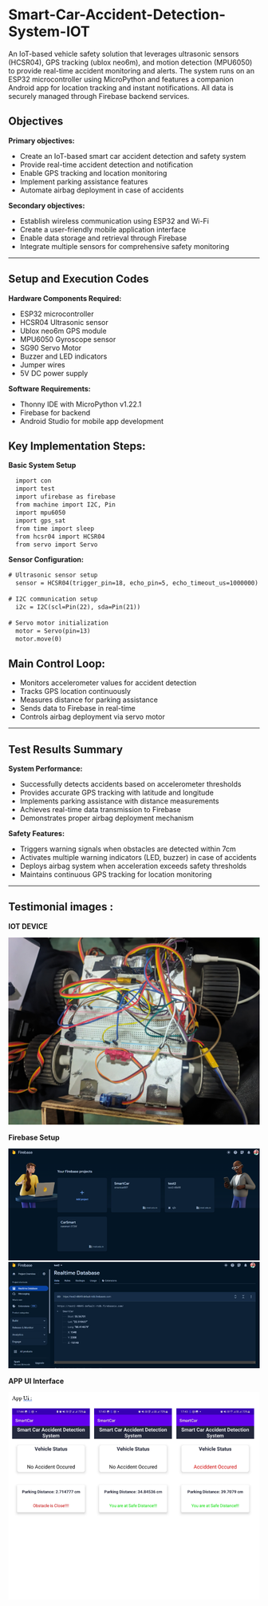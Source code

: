 # Smart-Car-Accident-Detection-System-IOT

An IoT-based vehicle safety solution that leverages ultrasonic sensors (HCSR04), GPS tracking (ublox neo6m), and motion detection (MPU6050) to provide real-time accident monitoring and alerts. The system runs on an ESP32 microcontroller using MicroPython and features a companion Android app for location tracking and instant notifications. All data is securely managed through Firebase backend services.

## **Objectives**
**Primary objectives:**
* Create an IoT-based smart car accident detection and safety system
* Provide real-time accident detection and notification
* Enable GPS tracking and location monitoring
* Implement parking assistance features
* Automate airbag deployment in case of accidents

**Secondary objectives:**
* Establish wireless communication using ESP32 and Wi-Fi
* Create a user-friendly mobile application interface
* Enable data storage and retrieval through Firebase
* Integrate multiple sensors for comprehensive safety monitoring

---

## **Setup and Execution Codes**
**Hardware Components Required:**

* ESP32 microcontroller
* HCSR04 Ultrasonic sensor
* Ublox neo6m GPS module
* MPU6050 Gyroscope sensor
* SG90 Servo Motor
* Buzzer and LED indicators
* Jumper wires
* 5V DC power supply

**Software Requirements:**

* Thonny IDE with MicroPython v1.22.1
* Firebase for backend
* Android Studio for mobile app development

## **Key Implementation Steps:**
**Basic System Setup**
```
  import con
  import test
  import ufirebase as firebase
  from machine import I2C, Pin
  import mpu6050
  import gps_sat
  from time import sleep
  from hcsr04 import HCSR04
  from servo import Servo
```
**Sensor Configuration:**
```
# Ultrasonic sensor setup
  sensor = HCSR04(trigger_pin=18, echo_pin=5, echo_timeout_us=1000000)

# I2C communication setup
  i2c = I2C(scl=Pin(22), sda=Pin(21))

# Servo motor initialization
  motor = Servo(pin=13)
  motor.move(0)
```
## **Main Control Loop:**
* Monitors accelerometer values for accident detection
* Tracks GPS location continuously
* Measures distance for parking assistance
* Sends data to Firebase in real-time
* Controls airbag deployment via servo motor

---
## **Test Results Summary**
**System Performance:**
* Successfully detects accidents based on accelerometer thresholds
* Provides accurate GPS tracking with latitude and longitude
* Implements parking assistance with distance measurements
* Achieves real-time data transmission to Firebase
* Demonstrates proper airbag deployment mechanism

**Safety Features:**
* Triggers warning signals when obstacles are detected within 7cm
* Activates multiple warning indicators (LED, buzzer) in case of accidents
* Deploys airbag system when acceleration exceeds safety thresholds
* Maintains continuous GPS tracking for location monitoring
---

## **Testimonial images :**
**IOT DEVICE**

![image](https://github.com/AvilashBhowmick12/Smart-Car-Accident-Detection-System-IOT/blob/main/Project%20Images/WhatsApp%20Image%202024-01-19%20at%205.48.55%20PM.jpeg)

**Firebase Setup**

![image](https://github.com/AvilashBhowmick12/Smart-Car-Accident-Detection-System-IOT/blob/main/Project%20Images/Firebase%20Setup%2001.png)
![image](https://github.com/AvilashBhowmick12/Smart-Car-Accident-Detection-System-IOT/blob/main/Project%20Images/Firebase%20Setup%2002.png)

**APP UI Interface**

![image](https://github.com/AvilashBhowmick12/Smart-Car-Accident-Detection-System-IOT/blob/main/Project%20Images/App%20ui%20Test%20-%20Cases%201%20-%202%20-%203.png)
